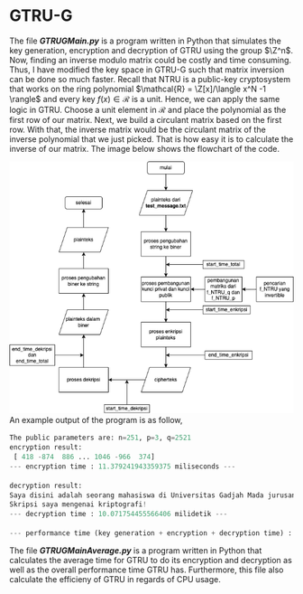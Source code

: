 # GTRU-G
The file ***GTRUGMain.py*** is a program written in Python that simulates the key generation, encryption and decryption of GTRU using the group $\Z^n$. Now, finding an inverse modulo matrix could be costly and time consuming. Thus, I have modified the key space in GTRU-G such that matrix inversion can be done so much faster. Recall that NTRU is a public-key cryptosystem that works on the ring polynomial $\mathcal{R} = \Z[x]/\langle x^N -1 \rangle$ and every key $f(x) \in \mathcal{R}$ is a unit. Hence, we can apply the same logic in GTRU. Choose a unit element in $\mathcal{R}$ and place the polynomial as the first row of our matrix. Next, we build a circulant matrix based on the first row. With that, the inverse matrix would be the circulant matrix of the inverse polynomial that we just picked. That is how easy it is to calculate the inverse of our matrix. The image below shows the flowchart of the code. 

![Alt text](../static/FlowchartGTRUGV1.png "Flowchart for GTRUMain.py")<br/>
An example output of the program is as follow,
```python
The public parameters are: n=251, p=3, q=2521
encryption result: 
 [ 418 -874  886 ... 1046 -966  374]
--- encryption time : 11.379241943359375 miliseconds ---

decryption result:
Saya disini adalah seorang mahasiswa di Universitas Gadjah Mada jurusan Matematika!
Skripsi saya mengenai kriptografi!
--- decryption time : 10.071754455566406 milidetik ---

--- performance time (key generation + encryption + decryption time) : 1.7997219562530518 seconds ---
```
The file ***GTRUGMainAverage.py*** is a program written in Python that calculates the average time for GTRU to do its encryption and decryption as well as the overall performance time GTRU has. Furthermore, this file also calculate the efficieny of GTRU in regards of CPU usage.